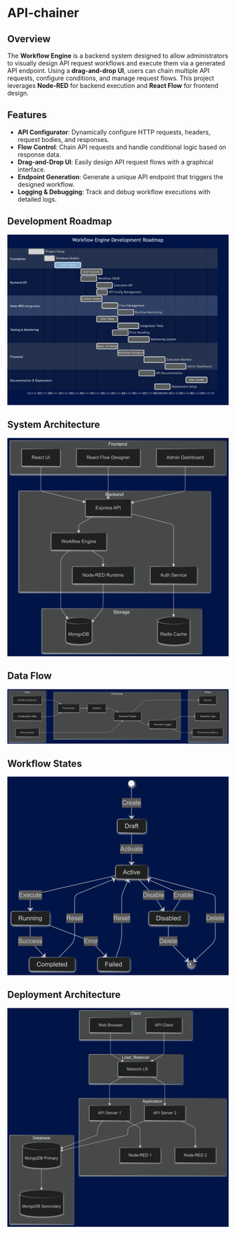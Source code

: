# API-chainer

## Overview

The **Workflow Engine** is a backend system designed to allow administrators to visually design API request workflows and execute them via a generated API endpoint. Using a **drag-and-drop UI**, users can chain multiple API requests, configure conditions, and manage request flows. This project leverages **Node-RED** for backend execution and **React Flow** for frontend design.

## Features

- **API Configurator**: Dynamically configure HTTP requests, headers, request bodies, and responses.
- **Flow Control**: Chain API requests and handle conditional logic based on response data.
- **Drag-and-Drop UI**: Easily design API request flows with a graphical interface.
- **Endpoint Generation**: Generate a unique API endpoint that triggers the designed workflow.
- **Logging & Debugging**: Track and debug workflow executions with detailed logs.

## Development Roadmap
![Dev Roadmap](./images/dev%20roadmap.png)


## System Architecture
![System Architecture](./images/system%20archictecture.png)

## Data Flow
![Data Flow](./images/data%20flow.png)

## Workflow States
![Workflow States](./images/workflow%20states.png)

## Deployment Architecture
![Deployment Architecture](./images/deployment%20archictecture.png)
